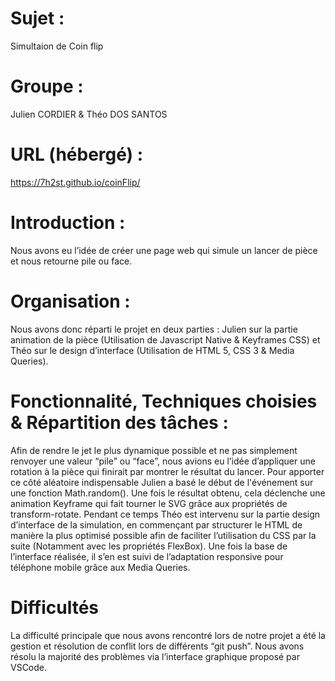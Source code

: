 # Sujet : 

Simultaion de Coin flip


# Groupe : 

Julien CORDIER & Théo DOS SANTOS


# URL (hébergé) : 

https://7h2st.github.io/coinFlip/


# Introduction :

Nous avons eu l’idée de créer une page web qui simule un lancer de pièce et nous retourne pile ou face. 


# Organisation :

Nous avons donc réparti le projet en deux parties : Julien sur la partie animation de la pièce (Utilisation de Javascript Native & Keyframes CSS) et Théo sur le design d’interface (Utilisation de HTML 5, CSS 3 & Media Queries).


# Fonctionnalité, Techniques choisies & Répartition des tâches :

Afin de rendre le jet le plus dynamique possible et ne pas simplement renvoyer une valeur “pile” ou “face”, nous avions eu l’idée d’appliquer une rotation à la pièce qui finirait par montrer le résultat du lancer.
Pour apporter ce côté aléatoire indispensable Julien a basé le début de l'événement sur une fonction Math.random(). Une fois le résultat obtenu, cela déclenche une animation Keyframe qui fait tourner le SVG grâce aux propriétés de transform-rotate.
Pendant ce temps Théo est intervenu sur la partie design d’interface de la simulation, en commençant par structurer le HTML de manière la plus optimisé possible afin de faciliter l’utilisation du CSS par la suite (Notamment avec les propriétés FlexBox). Une fois la base de l’interface réalisée, il s’en est suivi de l’adaptation responsive pour téléphone mobile grâce aux Media Queries.


# Difficultés
La difficulté principale que nous avons rencontré lors de notre projet a été la gestion et résolution de conflit lors de différents “git push”.
Nous avons résolu la majorité des problèmes via l’interface graphique proposé par VSCode.

